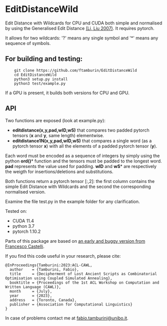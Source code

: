 # EditDistanceWild
Edit Distance with Wildcards for CPU and CUDA both simple and normalised by using the Generalised Edit Distance [(Li, Liu 2007)](https://ieeexplore.ieee.org/document/4160958). It requires pytorch.

It allows for two wildcards: '?' means any single symbol and '*' means any sequence of symbols. 

## For building and testing:
```
    git clone https://github.com/ftamburin/EditDistanceWild
    cd EditDistanceWild
    python3 setup.py install
    python3 test/example.py
```
If a GPU is present, it builds both versions for CPU and GPU.

## API
Two functions are exposed (look at example.py):
- **editdistance(x,y,pad,wID,wS)** that compares two padded pytorch tensors (**x** and **y**, same length) elementwise.
- **editdistance1N(x,y,pad,wID,wS)** that compares a single word (as a pytorch tensor **x**) with all the elements of a padded pytorch tensor (**y**).

Each word must be encoded as a sequence of integers by simply using the python **ord()*** function and the tensors must be padded to the longest word. **pad** represents the value used for padding. **wID** and **wS*** are respectively the weigth for insertions/deletions and substitutions.

Both functions return a pytorch tensor [:,2]: the first column contains the simple Edit Distance with Wildcards and the second the corresponding normalised version. 

Examine the file test.py in the example folder for any clarification.

Tested on:
- CUDA 11.4
- python 3.7
- pytorch 1.10.2

Parts of this package are based on [an early and buggy version from Francesco Castelli](https://github.com/francescocastelli/torchdistance).

If you find this code useful in your research, please cite:
```
@InProceedings{Tamburini:2023:ACL-CAWL,
  author    = {Tamburini, Fabio},
  title     = {Decipherment of Lost Ancient Scripts as Combinatorial Optimisation using Coupled Simulated Annealing},
  booktitle = {Proceedings of the 1st ACL Workshop on Computation and Written Language (CAWL)},
  month     = {July},
  year      = {2023},
  address   = {Toronto, Canada},
  publisher = {Association for Computational Linguistics}
}
```

In case of problems contact me at <fabio.tamburini@unibo.it>.
